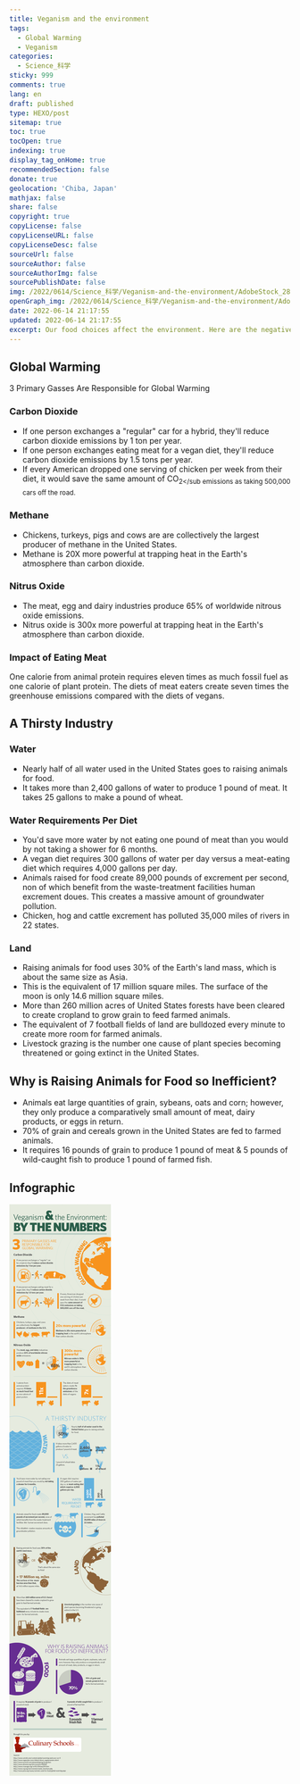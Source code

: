 ```yaml
---
title: Veganism and the environment
tags:
  - Global Warming
  - Veganism
categories:
  - Science_科学
sticky: 999
comments: true
lang: en
draft: published
type: HEXO/post
sitemap: true
toc: true
tocOpen: true
indexing: true
display_tag_onHome: true
recommendedSection: false
donate: true
geolocation: 'Chiba, Japan'
mathjax: false
share: false
copyright: true
copyLicense: false
copyLicenseURL: false
copyLicenseDesc: false
sourceUrl: false
sourceAuthor: false
sourceAuthorImg: false
sourcePublishDate: false
img: /2022/0614/Science_科学/Veganism-and-the-environment/AdobeStock_288831645.svg
openGraph_img: /2022/0614/Science_科学/Veganism-and-the-environment/AdobeStock_288831645.png
date: 2022-06-14 21:17:55
updated: 2022-06-14 21:17:55
excerpt: Our food choices affect the environment. Here are the negative impacts we have on the planet.
---
```

## Global Warming
3 Primary Gasses Are Responsible for Global Warming

### Carbon Dioxide
* If one person exchanges a "regular" car for a hybrid, they'll reduce carbon dioxide emissions by 1 ton per year.
* If one person exchanges eating meat for a vegan diet, they'll reduce carbon dioxide emissions by 1.5 tons per year.
* If every American dropped one serving of chicken per week from their diet, it would save the same amount of CO<sub>2</sub emissions as taking 500,000 cars off the road.

### Methane
* Chickens, turkeys, pigs and cows are are collectively the largest producer of methane in the United States.
* Methane is 20X more powerful at trapping heat in the Earth's atmosphere than carbon dioxide.

### Nitrus Oxide
* The meat, egg and dairy industries produce 65% of worldwide nitrous oxide emissions.
* Nitrus oxide is 300x more powerful at trapping heat in the Earth's atmosphere than carbon dioxide.


### Impact of Eating Meat
One calorie from animal protein requires eleven times as much fossil fuel as one calorie of plant protein.
The diets of meat eaters create seven times the greenhouse emissions compared with the diets of vegans.


## A Thirsty Industry
### Water
* Nearly half of all water used in the United States goes to raising animals for food.
* It takes more than 2,400 gallons of water to produce 1 pound of meat. It takes 25 gallons to make a pound of wheat.

### Water Requirements Per Diet
* You'd save more water by not eating one pound of meat than you would by not taking a shower for 6 months.
* A vegan diet requires 300 gallons of water per day versus a meat-eating diet which requires 4,000 gallons per day.
* Animals raised for food create 89,000 pounds of excrement per second, non of which benefit from the waste-treatment facilities human excrement doues. This creates a massive amount of groundwater pollution.
* Chicken, hog and cattle excrement has polluted 35,000 miles of rivers in 22 states.

### Land
* Raising animals for food uses 30% of the Earth's land mass, which is about the same size as Asia.
* This is the equivalent of 17 million square miles. The surface of the moon is only 14.6 million square miles.
* More than 260 million acres of United States forests have been cleared to create cropland to grow grain to feed farmed animals.
* The equivalent of 7 football fields of land are bulldozed every minute to create more room for farmed animals.
* Livestock grazing is the number one cause of plant species becoming threatened or going extinct in the United States.

## Why is Raising Animals for Food so Inefficient?
* Animals eat large quantities of grain, sybeans, oats and corn; however, they only produce a comparatively small amount of meat, dairy products, or eggs in return.
* 70% of grain and cereals grown in the United States are fed to farmed animals.
* It requires 16 pounds of grain to produce 1 pound of meat & 5 pounds of wild-caught fish to produce 1 pound of farmed fish.



## Infographic
![](./Veganism-and-the-environment/vegetables.png)

